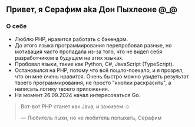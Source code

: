 ## Привет, я Серафим aka Дон Пыхлеоне @_@
### О себе
- Люблю PHP, нравится работать с бэкендом.  
- До этого языка программирования перепробовал разные, но мотивация часто пропадала из-за того, что не видел себя разработчиком в будущем на этих языках.  
- Пробовал языки, такие как Python, C#, JavaScript (TypeScript).  
- Остановился на PHP, потому что всё пошло-поехало, и я прозрел, что он мне очень нравится. Очень быстро можно увидеть результат твоего программирования, не просто "кнопки раскрасить", а написать логику твоего приложения.  
- На момент 26.09.2024 начал интересоваться Go.

> Вот-вот PHP станет как Java, и заживем ☺  
> 
> — Любитель пыхи, но не любитель попыхать, Серафим
